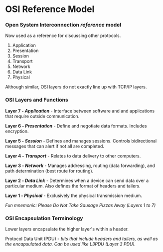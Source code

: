 # OSI Reference Model
### Open System Interconnection *reference* model
Now used as a reference for discussing other protocols.
1. Application
2. Presentation
3. Session
4. Transport
5. Network
6. Data Link
7. Physical

Although similar, OSI layers do not exactly line up with TCP/IP layers.

### OSI Layers and Functions
**Layer 7 - *Application*** - Interface between software and and applications that require outside communication.

**Layer 6 - *Presentation*** - Define and negotiate data formats. Includes encryption.

**Layer 5 - *Session*** - Defines and manages sessions. Controls bidirectional messages that can alert if not all are completed.

**Layer 4 - *Transport*** - Relates to data delivery to other computers.

**Layer 3 - *Network*** - Manages addressing, routing (data forwarding), and path determination (best route for routing).

**Layer 2 - *Data Link*** - Determines when a device can send data over a particular medium. Also defines the format of headers and tailers.

**Layer 1 - *Physical*** - Exclusively the physical transmission medium.

*Fun mnemonic: Please Do Not Take Sausage Pizzas Away (Layers 1 to 7)*

### OSI Encapsulation Terminology
Lower layers encapsulate the higher layer's within a header.

Protocol Data Unit (PDU) - *bits that include headers and tailers, as well as the encapsulated data. Can be used like L3PDU (Layer 3 PDU).*
